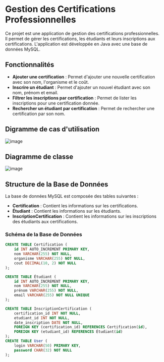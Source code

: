 # Gestion des Certifications Professionnelles

Ce projet est une application de gestion des certifications professionnelles. Il permet de gérer les certifications, les étudiants et leurs inscriptions aux certifications. L'application est développée en Java avec une base de données MySQL.

## Fonctionnalités

- **Ajouter une certification** : Permet d'ajouter une nouvelle certification avec son nom, l'organisme et le coût.
- **Inscrire un étudiant** : Permet d'ajouter un nouvel étudiant avec son nom, prénom et email.
- **Filtrer les inscriptions par certification** : Permet de lister les inscriptions pour une certification donnée.
- **Rechercher un étudiant par certification** : Permet de rechercher une certification par son nom.

## Digramme de cas d'utilisation

![image](https://github.com/user-attachments/assets/1a20e16e-49b4-49b5-936b-e6dfaff3b857)



## Diagramme de classe

![image](https://github.com/user-attachments/assets/60b600fd-9ebf-4727-89fe-af77aeb922ee)



## Structure de la Base de Données

La base de données MySQL est composée des tables suivantes :

- **Certification** : Contient les informations sur les certifications.
- **Étudiant** : Contient les informations sur les étudiants.
- **InscriptionCertification** : Contient les informations sur les inscriptions des étudiants aux certifications.

### Schéma de la Base de Données

```sql
CREATE TABLE Certification (
    id INT AUTO_INCREMENT PRIMARY KEY,
    nom VARCHAR(255) NOT NULL,
    organisme VARCHAR(255) NOT NULL,
    cout DECIMAL(10, 2) NOT NULL
);

CREATE TABLE Étudiant (
    id INT AUTO_INCREMENT PRIMARY KEY,
    nom VARCHAR(255) NOT NULL,
    prénom VARCHAR(255) NOT NULL,
    email VARCHAR(255) NOT NULL UNIQUE
);

CREATE TABLE InscriptionCertification (
    certification_id INT NOT NULL,
    etudiant_id INT NOT NULL,
    date_inscription DATE NOT NULL,
    FOREIGN KEY (certification_id) REFERENCES Certification(id),
    FOREIGN KEY (etudiant_id) REFERENCES Étudiant(id)
);
CREATE TABLE User (
    login VARCHAR(50) PRIMARY KEY,
    password CHAR(32) NOT NULL
);
```
